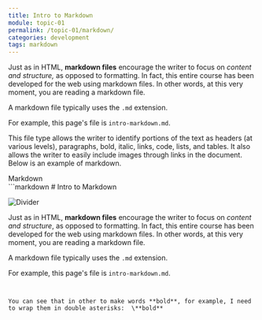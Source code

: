 ```yaml
---
title: Intro to Markdown
module: topic-01
permalink: /topic-01/markdown/
categories: development
tags: markdown
---
```


<div class="divider-heading"></div>

Just as in HTML, **markdown files** encourage the writer to focus on *content and structure,* as opposed to formatting. In fact, this entire course has been developed for the web using markdown files. In other words, at this very moment, you are reading a markdown file.

A markdown file typically uses the `.md` extension.

For example, this page's file is `intro-markdown.md`.

This file type allows the writer to identify portions of the text as headers (at various levels), paragraphs, bold, italic, links, code, lists, and tables. It also allows the writer to easily include images through links in the document. Below is an example of markdown.


<div id="code-heading">Markdown</div>
```markdown
# Intro to Markdown

![Divider](../img/divider.png)

Just as in HTML, **markdown files** encourage the writer to focus on *content and structure*, as opposed to formatting. In fact, this entire course has been developed for the web using markdown files. In other words, at this very moment, you are reading a markdown file.

A markdown file typically uses the `.md` extension.

For example, this page's file is `intro-markdown.md`.
```


You can see that in other to make words **bold**, for example, I need to wrap them in double asterisks:  \**bold**
